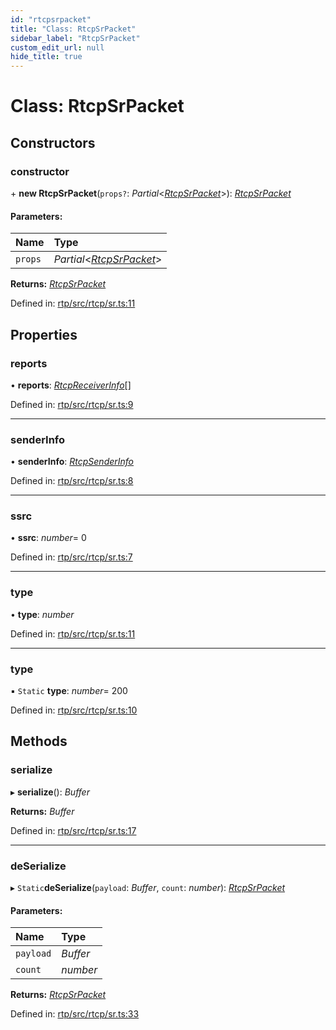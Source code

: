```yaml
---
id: "rtcpsrpacket"
title: "Class: RtcpSrPacket"
sidebar_label: "RtcpSrPacket"
custom_edit_url: null
hide_title: true
---
```


# Class: RtcpSrPacket

## Constructors

### constructor

\+ **new RtcpSrPacket**(`props?`: *Partial*<[*RtcpSrPacket*](rtcpsrpacket.md)\>): [*RtcpSrPacket*](rtcpsrpacket.md)

#### Parameters:

Name | Type |
:------ | :------ |
`props` | *Partial*<[*RtcpSrPacket*](rtcpsrpacket.md)\> |

**Returns:** [*RtcpSrPacket*](rtcpsrpacket.md)

Defined in: [rtp/src/rtcp/sr.ts:11](https://github.com/shinyoshiaki/werift-webrtc/blob/9b1b713/packages/rtp/src/rtcp/sr.ts#L11)

## Properties

### reports

• **reports**: [*RtcpReceiverInfo*](rtcpreceiverinfo.md)[]

Defined in: [rtp/src/rtcp/sr.ts:9](https://github.com/shinyoshiaki/werift-webrtc/blob/9b1b713/packages/rtp/src/rtcp/sr.ts#L9)

___

### senderInfo

• **senderInfo**: [*RtcpSenderInfo*](rtcpsenderinfo.md)

Defined in: [rtp/src/rtcp/sr.ts:8](https://github.com/shinyoshiaki/werift-webrtc/blob/9b1b713/packages/rtp/src/rtcp/sr.ts#L8)

___

### ssrc

• **ssrc**: *number*= 0

Defined in: [rtp/src/rtcp/sr.ts:7](https://github.com/shinyoshiaki/werift-webrtc/blob/9b1b713/packages/rtp/src/rtcp/sr.ts#L7)

___

### type

• **type**: *number*

Defined in: [rtp/src/rtcp/sr.ts:11](https://github.com/shinyoshiaki/werift-webrtc/blob/9b1b713/packages/rtp/src/rtcp/sr.ts#L11)

___

### type

▪ `Static` **type**: *number*= 200

Defined in: [rtp/src/rtcp/sr.ts:10](https://github.com/shinyoshiaki/werift-webrtc/blob/9b1b713/packages/rtp/src/rtcp/sr.ts#L10)

## Methods

### serialize

▸ **serialize**(): *Buffer*

**Returns:** *Buffer*

Defined in: [rtp/src/rtcp/sr.ts:17](https://github.com/shinyoshiaki/werift-webrtc/blob/9b1b713/packages/rtp/src/rtcp/sr.ts#L17)

___

### deSerialize

▸ `Static`**deSerialize**(`payload`: *Buffer*, `count`: *number*): [*RtcpSrPacket*](rtcpsrpacket.md)

#### Parameters:

Name | Type |
:------ | :------ |
`payload` | *Buffer* |
`count` | *number* |

**Returns:** [*RtcpSrPacket*](rtcpsrpacket.md)

Defined in: [rtp/src/rtcp/sr.ts:33](https://github.com/shinyoshiaki/werift-webrtc/blob/9b1b713/packages/rtp/src/rtcp/sr.ts#L33)

